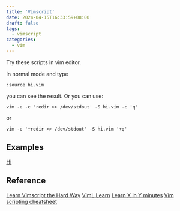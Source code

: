 ```yaml
---
title: 'Vimscript'
date: 2024-04-15T16:33:59+08:00
draft: false
tags: 
  - vimscript
categories:
  - vim
---
```


Try these scripts in vim editor.

In normal mode and type

```vim
:source hi.vim
```

you can see the result.
Or you can use:

```shell
vim -e -c 'redir >> /dev/stdout' -S hi.vim -c 'q'
````
or
```shell
vim -e '+redir >> /dev/stdout' -S hi.vim '+q'
```

## Examples

[Hi](../hi.vim)

## Reference

[Learn Vimscript the Hard Way](https://learnvimscriptthehardway.stevelosh.com/chapters/00.html)
[VimL Learn](https://lymslive.github.io/vimllearn)
[Learn X in Y minutes](https://learnxinyminutes.com/docs/vimscript/)
[Vim scripting cheatsheet](https://devhints.io/vimscript)
